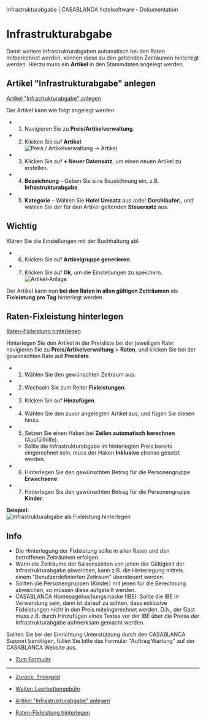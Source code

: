 Infrastrukturabgabe | CASABLANCA hotelsoftware - Dokumentation

# Infrastrukturabgabe

Damit weitere Infrastrukturabgaben automatisch bei den Raten mitberechnet werden, können diese zu den geltenden Zeiträumen hinterlegt werden. Hierzu muss ein **Artikel** in den Stammdaten angelegt werden.

## Artikel "Infrastrukturabgabe" anlegen
[Artikel "Infrastrukturabgabe" anlegen](https://docs.casablanca.at/desktop/articles/infrastructure_fee/#artikel-infrastrukturabgabe-anlegen "Direkter Link zu Artikel 'Infrastrukturabgabe' anlegen")

Der Artikel kann wie folgt angelegt werden:

* 1. Navigieren Sie zu **Preis/Artikelverwaltung**.
* 2. Klicken Sie auf **Artikel**.  
  ![Preis / Artikelverwaltung -> Artikel](https://docs.casablanca.at/assets/images/artikel_oeffnen-379adf420aa81131267706926547ab80.png "Preis / Artikelverwaltung -> Artikel")
* 3. Klicken Sie auf **+ Neuer Datensatz**, um einen neuen Artikel zu erstellen.
* 4. **Bezeichnung** – Geben Sie eine Bezeichnung ein, z.B. **Infrastrukturabgabe**.
* 5. **Kategorie** – Wählen Sie **Hotel Umsatz** aus (oder **Durchläufer**), und wählen Sie der für den Artikel geltenden **Steuersatz** aus.

## Wichtig

Klären Sie die Einstellungen mit der Buchhaltung ab!

* 6. Klicken Sie auf **Artikelgruppe generieren**.
* 7. Klicken Sie auf **Ok**, um die Einstellungen zu speichern.  
  ![Artikel-Anlage](https://docs.casablanca.at/assets/images/create_article_infrastructure-96d8b5b87652b95caae8e366cfe57355.png)

Der Artikel kann nun **bei den Raten in allen gültigen Zeiträumen** als **Fixleistung pro Tag** hinterlegt werden.

## Raten-Fixleistung hinterlegen
[Raten-Fixleistung hinterlegen](https://docs.casablanca.at/desktop/articles/infrastructure_fee/#raten-fixleistung-hinterlegen "Direkter Link zu Raten-Fixleistung hinterlegen")

Hinterlegen Sie den Artikel in der Preisliste bei der jeweiligen Rate: navigieren Sie zu **Preis/Artikelverwaltung** > **Raten**, und klicken Sie bei der gewünschten Rate auf **Preisliste**.

* 1. Wählen Sie den gewünschten Zeitraum aus.
* 2. Wechseln Sie zum Reiter **Fixleistungen**.
* 3. Klicken Sie auf **Hinzufügen**.
* 4. Wählen Sie den zuvor angelegten Artikel aus, und fügen Sie diesen hinzu.
* 5. Setzen Sie einen Haken bei **Zeilen automatisch berechnen** (Ausfüllhilfe).  
  * Sollte die Infrastrukturabgabe im hinterlegten Preis bereits eingerechnet sein, muss der Haken **Inklusive** ebenso gesetzt werden.
* 6. Hinterlegen Sie den gewünschten Betrag für die Personengruppe **Erwachsene**.
* 7. Hinterlegen Sie den gewünschten Betrag für die Personengruppe **Kinder**.

**Beispiel:**  
![Infrastrukturabgabe als Fixleistung hinterlegen](https://docs.casablanca.at/assets/images/add_to_rates-121cadf9263cb5d7d0d0db456c1c1448.png)

## Info

* Die Hinterlegung der Fixleistung sollte in allen Raten und den betroffenen Zeiträumen erfolgen.
* Wenn die Zeiträume der Saisonszeiten von jenen der Gültigkeit der Infrastrukturabgabe abweichen, kann z.B. die Hinterlegung mittels einem "Benutzerdefinierten Zeitraum" übersteuert werden.
* Sollten die Personengruppen (Kinder) mit jenen für die Berechnung abweichen, so müssen diese aufgeteilt werden.
* CASABLANCA Homepagebuchungsmaske (IBE): Sollte die IBE in Verwendung sein, dann ist darauf zu achten, dass exklusive Fixleistungen nicht in den Preis miteingerechnet werden. D.h., der Gast muss z.B. durch Hinzufügen eines Textes vor der IBE über die Preise der Infrastrukturabgabe aufmerksam gemacht werden.

Sollten Sie bei der Einrichtung Unterstützung durch den CASABLANCA Support benötigen, füllen Sie bitte das Formular "Auftrag Wartung" auf der CASABLANCA Website aus.

* [Zum Formular](https://www.casablanca.at/auftrag-wartung)

---

* [Zurück: Trinkgeld](https://docs.casablanca.at/desktop/articles/tip)
* [Weiter: Leerbettengebühr](https://docs.casablanca.at/desktop/articles/empty_bed_fee)

* [Artikel "Infrastrukturabgabe" anlegen](https://docs.casablanca.at/desktop/articles/infrastructure_fee/#artikel-infrastrukturabgabe-anlegen)
* [Raten-Fixleistung hinterlegen](https://docs.casablanca.at/desktop/articles/infrastructure_fee/#raten-fixleistung-hinterlegen)